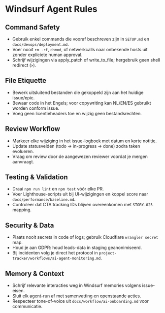 # Windsurf Agent Rules

## Command Safety
- Gebruik enkel commands die vooraf beschreven zijn in `SETUP.md` en `docs/devops/deployment.md`.
- Voer nooit `rm -rf`, `chmod`, of netwerkcalls naar onbekende hosts uit zonder expliciete human approval.
- Schrijf wijzigingen via apply_patch of write_to_file; hergebruik geen shell redirect (`>`).

## File Etiquette
- Bewerk uitsluitend bestanden die gekoppeld zijn aan het huidige issue/epic.
- Bewaar code in het Engels; voor copywriting kan NL/EN/ES gebruikt worden conform issue.
- Voeg geen licentieheaders toe en wijzig geen bestandsrechten.

## Review Workflow
- Markeer elke wijziging in het issue-logboek met datum en korte notitie.
- Update statusvelden (todo → in-progress → done) zodra taken evolueren.
- Vraag om review door de aangewezen reviewer voordat je mergen aanvraagt.

## Testing & Validation
- Draai `npm run lint` en `npm test` vóór elke PR.
- Voer Lighthouse-scripts uit bij UI-wijzigingen en koppel score naar `docs/performance/baseline.md`.
- Controleer dat CTA tracking IDs blijven overeenkomen met `STORY-025` mapping.

## Security & Data
- Plaats nooit secrets in code of logs; gebruik Cloudflare `wrangler secret` map.
- Houd je aan GDPR: houd leads-data in staging geanonimiseerd.
- Bij incidenten volg je direct het protocol in `project-tracker/workflows/ai-agent-monitoring.md`.

## Memory & Context
- Schrijf relevante interacties weg in Windsurf memories volgens issue-eisen.
- Sluit elk agent-run af met samenvatting en openstaande acties.
- Respecteer tone-of-voice uit `docs/workflow/ai-onboarding.md` voor communicatie.
